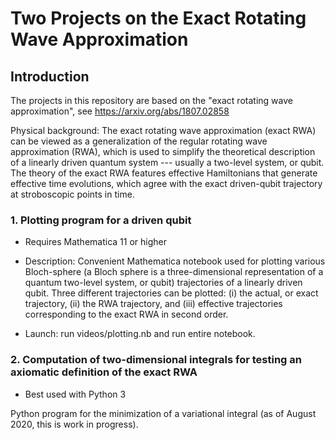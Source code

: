 # Two Projects on the Exact Rotating Wave Approximation

## Introduction
The projects in this repository are based on the "exact rotating wave approximation", see
https://arxiv.org/abs/1807.02858

Physical background:  The exact rotating wave approximation (exact RWA) can be viewed as a generalization of the regular rotating wave approximation (RWA), which is used to simplify the theoretical description of a linearly driven quantum system --- usually a two-level system, or qubit.  The theory of the exact RWA features effective Hamiltonians that generate effective time evolutions, which agree with the exact driven-qubit trajectory at stroboscopic points in time.

### 1.  Plotting program for a driven qubit
 - Requires Mathematica 11 or higher
 
 - Description:  Convenient Mathematica notebook used for plotting various Bloch-sphere (a Bloch sphere is a three-dimensional representation of a quantum two-level system, or qubit) trajectories of a linearly driven qubit.  Three different trajectories can be plotted:  (i) the actual, or exact trajectory,  (ii) the RWA trajectory, and (iii) effective trajectories corresponding to the exact RWA in second order. 
 - Launch:  run videos/plotting.nb and run entire notebook.


### 2.  Computation of two-dimensional integrals for testing an axiomatic definition of the exact RWA
 - Best used with Python 3

Python program for the minimization of a variational integral (as of August 2020, this is work in progress).  


